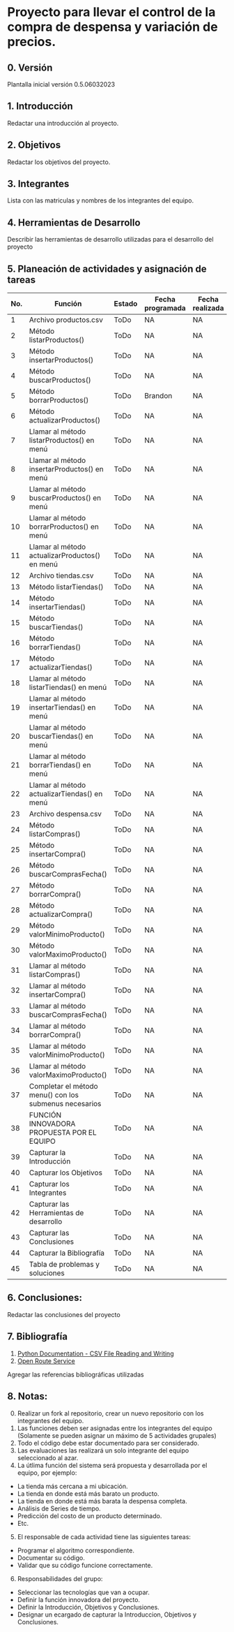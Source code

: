 # Proyecto para llevar el control de la compra de despensa y variación de precios.

## 0. Versión

Plantalla inicial versión 0.5.06032023

## 1. Introducción

Redactar una introducción al proyecto.

## 2. Objetivos

Redactar los objetivos del proyecto.

## 3. Integrantes

Lista con las matriculas y nombres de los integrantes del equipo.

## 4. Herramientas de Desarrollo

Describir las herramientas de desarrollo utilizadas para el desarrollo del proyecto

## 5. Planeación de actividades y asignación de tareas

|No.|Función|Estado|Fecha programada|Fecha realizada|Responsable|Descripción|
|--|--|--|--|--|--|--|
|1|Archivo productos.csv|ToDo|NA|NA|Gustavo|NA|
|2|Método listarProductos()|ToDo|NA|NA|Brallan|NA|
|3|Método insertarProductos()|ToDo|NA|NA|Brandon|NA|
|4|Método buscarProductos()|ToDo|NA|NA|Armando|NA|
|5|Método borrarProductos()|ToDo|Brandon|NA|Gustavo|NA|
|6|Método actualizarProductos()|ToDo|NA|NA|Brallan|NA|
|7|Llamar al método listarProductos() en menú|ToDo|NA|NA|Brandon|NA|
|8|Llamar al método insertarProductos() en menú|ToDo|NA|NA|Brallan|NA|
|9|Llamar al método buscarProductos() en menú|ToDo|NA|NA|Armando|NA|
|10|Llamar al método borrarProductos() en menú|ToDo|NA|NA|Gustavo|NA|
|11|Llamar al método actualizarProductos() en menú|ToDo|NA|NA|Brandon|NA|
|12|Archivo tiendas.csv|ToDo|NA|NA|Gustavo|NA|
|13|Método listarTiendas()|ToDo|NA|NA|Brallan|NA|
|14|Método insertarTiendas()|ToDo|NA|NA|Armando|NA|
|15|Método buscarTiendas()|ToDo|NA|NA|Brandon|NA|
|16|Método borrarTiendas()|ToDo|NA|NA|Gustavo|NA|
|17|Método actualizarTiendas()|ToDo|NA|NA|Brandon|NA|
|18|Llamar al método listarTiendas() en menú|ToDo|NA|NA|Brallan|NA|
|19|Llamar al método insertarTiendas() en menú|ToDo|NA|NA|Armando|NA|
|20|Llamar al método buscarTiendas() en menú|ToDo|NA|NA|Gustavo|NA|
|21|Llamar al método borrarTiendas() en menú|ToDo|NA|NA|Brandon|NA|
|22|Llamar al método actualizarTiendas() en menú|ToDo|NA|NA|Armando|NA|
|23|Archivo despensa.csv|ToDo|NA|NA|Gustavo|NA|
|24|Método listarCompras()|ToDo|NA|NA|Brandon|NA|
|25|Método insertarCompra()|ToDo|NA|NA|Brallan|NA|
|26|Método buscarComprasFecha()|ToDo|NA|NA|Brallan|NA|
|27|Método borrarCompra()|ToDo|NA|NA|Gustavo|NA|
|28|Método actualizarCompra()|ToDo|NA|NA|Brandon|NA|
|29|Método valorMinimoProducto()|ToDo|NA|NA|Armando|NA|
|30|Método valorMaximoProducto()|ToDo|NA|NA|Brallan|NA|
|31|Llamar al método listarCompras()|ToDo|NA|NA|Gustavo|NA|
|32|Llamar al método insertarCompra()|ToDo|NA|NA|Armando|NA|
|33|Llamar al método buscarComprasFecha()|ToDo|NA|NA|Brallan|NA|
|34|Llamar al método borrarCompra()|ToDo|NA|NA|Brandon|NA|
|35|Llamar al método valorMinimoProducto()|ToDo|NA|NA|Brandon|NA|
|36|Llamar al método valorMaximoProducto()|ToDo|NA|NA|Brallan|NA|
|37|Completar el método menu() con los submenus necesarios|ToDo|NA|NA|Gustavo|NA|
|38|FUNCIÓN INNOVADORA PROPUESTA POR EL EQUIPO|ToDo|NA|NA|Grupal|NA|
|39|Capturar la Introducción|ToDo|NA|NA|NA|NA|
|40|Capturar los Objetivos|ToDo|NA|NA|NA|NA|
|41|Capturar los Integrantes|ToDo|NA|NA|NA|NA|
|42|Capturar las Herramientas de desarrollo|ToDo|NA|NA|NA|NA|
|43|Capturar las Conclusiones|ToDo|NA|NA|NA|NA|
|44|Capturar la Bibliografía|ToDo|NA|NA|NA|NA|
|45|Tabla de problemas y soluciones|ToDo|NA|NA|NA|NA|

## 6. Conclusiones:

Redactar las conclusiones del proyecto

## 7. Bibliografía

1. [Python Documentation - CSV File Reading and Writing](https://docs.python.org/3/library/csv.html)
2. [Open Route Service](https://openrouteservice.org)

Agregar las referencias bibliográficas utilizadas

## 8. Notas:

0. Realizar un fork al repositorio, crear un nuevo repositorio con los integrantes del equipo.
1. Las funciones deben ser asignadas entre los integrantes del equipo (Solamente se pueden asignar un máximo de 5 actividades grupales)
2. Todo el código debe estar documentado para ser considerado.
3. Las evaluaciones las realizará un solo integrante del equipo seleccionado al azar.
4. La útlima función del sistema será propuesta y desarrollada por el equipo, por ejemplo:
* La tienda más cercana a mi ubicación.
* La tienda en donde está más barato un producto.
* La tienda en donde está más barata la despensa completa.
* Análisis de Series de tiempo.
* Predicción del costo de un producto determinado.
* Etc.
5. El responsable de cada actividad tiene las siguientes tareas:
* Programar el algoritmo correspondiente.
* Documentar su código.
* Validar que su código funcione correctamente.
6. Responsabilidades del grupo:
* Seleccionar las tecnologías que van a ocupar.
* Definir la función innovadora del proyecto.
* Definir la Introducción, Objetivos y Conclusiones.
* Designar un ecargado de capturar la Introduccion, Objetivos y Conclusiones.
